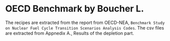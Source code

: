 # OECD Benchmark by Boucher L.

The recipes are extracted from the report from OECD-NEA,
`Benchmark Study on Nuclear Fuel Cycle Transition Scenarios
Analysis Codes`. The csv files are extracted from Appnedix A.,
Results of the depletion part.